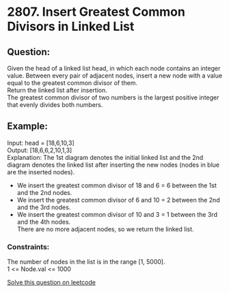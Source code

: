 # 2807. Insert Greatest Common Divisors in Linked List

## Question:
Given the head of a linked list head, in which each node contains an integer value.
Between every pair of adjacent nodes, insert a new node with a value equal to the greatest common divisor of them.
<br/> Return the linked list after insertion.
<br/> The greatest common divisor of two numbers is the largest positive integer that evenly divides both numbers.

## Example:
Input: head = [18,6,10,3]
<br/> Output: [18,6,6,2,10,1,3]
<br/> Explanation: The 1st diagram denotes the initial linked list and the 2nd diagram denotes the linked list after inserting the new nodes (nodes in blue are the inserted nodes).
- We insert the greatest common divisor of 18 and 6 = 6 between the 1st and the 2nd nodes.
- We insert the greatest common divisor of 6 and 10 = 2 between the 2nd and the 3rd nodes.
- We insert the greatest common divisor of 10 and 3 = 1 between the 3rd and the 4th nodes.
<br/> There are no more adjacent nodes, so we return the linked list.

### Constraints:
The number of nodes in the list is in the range [1, 5000].
<br/> 1 <= Node.val <= 1000

[Solve this question on leetcode](https://leetcode.com/problems/insert-greatest-common-divisors-in-linked-list/description/)